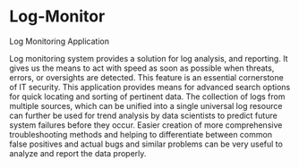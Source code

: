# Log-Monitor
Log Monitoring Application

Log monitoring system provides a solution for log analysis, and reporting. It gives us the means to act with speed as soon as possible when threats, errors, or oversights are detected. This feature is an essential cornerstone of IT security. This application provides means for advanced search options for quick locating and sorting of pertinent data. The collection of logs from multiple sources, which can be unified into a single universal log resource can further be used for trend analysis by data scientists to predict future system failures before they occur. Easier creation of more comprehensive troubleshooting methods and helping to differentiate between common false positives and actual bugs and similar problems can be very useful to analyze and report the data properly.
